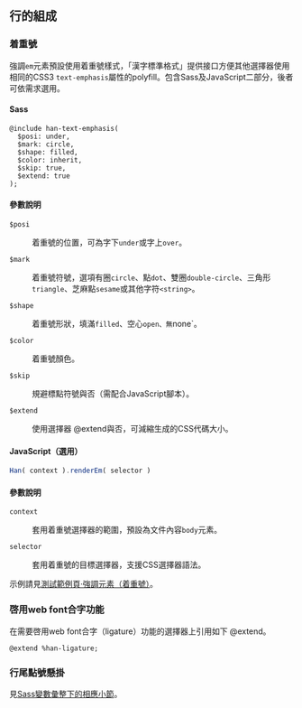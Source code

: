 
<section class='self-contained'>

 行的組成 <!-- #inline -->
---------

### 着重號 <!-- #inline-emphasis-mark -->
強調`em`元素預設使用着重號樣式，「漢字標準格式」提供接口方便其他選擇器使用相同的CSS3 `text-emphasis`屬性的polyfill。包含Sass及JavaScript二部分，後者可依需求選用。

#### Sass 
```
@include han-text-emphasis( 
  $posi: under,
  $mark: circle,
  $shape: filled,
  $color: inherit,
  $skip: true,
  $extend: true
);
```
<div class='info parameter'>

#### 參數說明
<dl>
<dt><code>$posi</code></dt>
<dd>
	
着重號的位置，可為字下`under`或字上`over`。
</dd>
<dt><code>$mark</code></dt>
<dd>

着重號符號，選項有圈`circle`、點`dot`、雙圈`double-circle`、三角形`triangle`、芝麻點`sesame`或其他字符`<string>`。
</dd>
<dt><code>$shape</code></dt>
<dd>

着重號形狀，填滿`filled`、空心`open、無`none`。
</dd>
<dt><code>$color</code></dt>
<dd>

着重號顏色。
</dd>
<dt><code>$skip</code></dt>
<dd>

規避標點符號與否（需配合JavaScript腳本）。
</dd>
<dt><code>$extend</code></dt>
<dd>

使用選擇器 @extend與否，可減縮生成的CSS代碼大小。
</dd>
</dl>
</div>

#### JavaScript（選用）
```javascript
Han( context ).renderEm( selector )
```
<div class='info parameter'>

#### 參數說明
<dl>
<dt><code>context</code></dt>
<dd>
	
套用着重號選擇器的範圍，預設為文件內容`body`元素。
</dd>
<dt><code>selector</code></dt>
<dd>

套用着重號的目標選擇器，支援CSS選擇器語法。
</dd>
</dl>
</div>

示例請見[測試範例頁·強調元素（着重號）][em]。

[em]: http://ethantw.github.io/Han/latest/em.html

### 啓用web font合字功能 <!-- #inline-ligature -->
在需要啓用web font合字（ligature）功能的選擇器上引用如下 @extend。
```
@extend %han-ligature;
```

### 行尾點號懸掛 <!-- #inline-hanging_biaodian -->
見[Sass變數彙整下的相應小節](/manual/sass-api#sec-26)。

</section>
